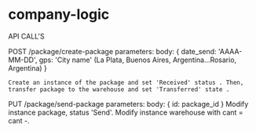# company-logic

API CALL'S

  POST /package/create-package
    parameters:
      body: {
        date_send: 'AAAA-MM-DD',
        gps: 'City name' (La Plata, Buenos Aires, Argentina...Rosario, Argentina)
      }

    Create an instance of the package and set 'Received' status . Then, transfer package to the warehouse and set 'Transferred' state .

  PUT /package/send-package
    parameters:
      body: {
        id: package_id
      }
    Modify instance package, status 'Send'. Modify instance warehouse with cant = cant -.
